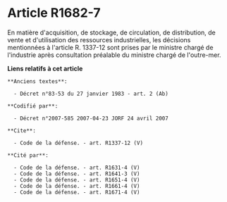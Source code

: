 # Article R1682-7

En matière d'acquisition, de stockage, de circulation, de distribution, de vente et d'utilisation des ressources
industrielles, les décisions mentionnées à l'article R. 1337-12 sont prises par le ministre chargé de l'industrie après
consultation préalable du ministre chargé de l'outre-mer.

**Liens relatifs à cet article**

	**Anciens textes**:

	  - Décret n°83-53 du 27 janvier 1983 - art. 2 (Ab)

	**Codifié par**:

	  - Décret n°2007-585 2007-04-23 JORF 24 avril 2007

	**Cite**:

	  - Code de la défense. - art. R1337-12 (V)

	**Cité par**:

	  - Code de la défense. - art. R1631-4 (V)
	  - Code de la défense. - art. R1641-3 (V)
	  - Code de la défense. - art. R1651-4 (V)
	  - Code de la défense. - art. R1661-4 (V)
	  - Code de la défense. - art. R1671-4 (V)

